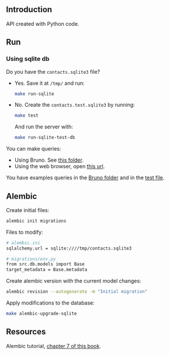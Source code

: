 ## Introduction

API created with Python code.

## Run

### Using sqlite db

Do you have the `contacts.sqlite3` file?

- Yes. Save it at `/tmp/` and run:

    ```bash
    make run-sqlite
    ```

- No. Create the `contacts.test.sqlite3` by running:

    ```bash
    make test
    ```

    And run the server with:

    ```bash
    make run-sqlite-test-db
    ```

You can make queries:

- Using Bruno. See [this folder](bruno/).
- Using the web browser, open [this url](http://127.0.0.1:5000/graphql).

You have examples queries in the [Bruno folder](bruno/) and in the [test file](tests/unit/test_gql_schema.py).

## Alembic

Create initial files:

```bash
alembic init migrations
```

Files to modify:

```bash
# alembic.ini
sqlalchemy.url = sqlite:////tmp/contacts.sqlite3
```

```bash
# migrations/env.py
from src.db.models import Base
target_metadata = Base.metadata
```

Create alembic version with the current model changes:

```bash
alembic revision --autogenerate -m "Initial migration"
```

Apply modifications to the database:

```bash
make alembic-upgrade-sqlite
```

## Resources

Alembic tutorial, [chapter 7 of this book](https://www.manning.com/books/microservice-apis).
